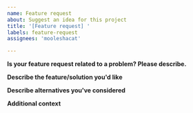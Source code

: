 ```yaml
---
name: Feature request
about: Suggest an idea for this project
title: '[Feature request] '
labels: feature-request
assignees: 'mooleshacat'

---
```


<!--
  BEFORE TRYING TO REPORT AN OUTAGE:
 
  * Read the FAQ!
  * Use the search function to check if there is already an issue open for your problem!

  If you want to repot a bug please use "Bug report" instead
  If you want to suggest a new feature please use "Feature request" instead
  If you want to suggest an enhancement to an existing feature please use "Enhancement" instead
  
  If you want to report an outage please use "Catspeed outage" instead
-->

**Is your feature request related to a problem? Please describe.**
<!-- A clear and concise description of what the problem is. Ex. As a user, I'm always frustrated when [...] -->

**Describe the feature/solution you'd like**
<!-- A clear and concise description of what you want to happen. -->

**Describe alternatives you've considered**
<!-- A clear and concise description of any alternative solutions or features you've considered. -->

**Additional context**
<!-- Add any other context or screenshots about the feature request here. -->
